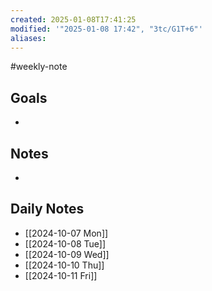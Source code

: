 ```yaml
---
created: 2025-01-08T17:41:25
modified: '"2025-01-08 17:42", "3tc/G1T+6"'
aliases: 
---
```

#weekly-note
## Goals
- 

## Notes
- 

## Daily Notes
- [[2024-10-07 Mon]]
- [[2024-10-08 Tue]]
- [[2024-10-09 Wed]]
- [[2024-10-10 Thu]]
- [[2024-10-11 Fri]]